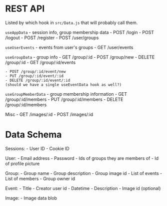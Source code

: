 # REST API

Listed by which hook in `src/Data.js` that will probably call them.

`useAppData` - session info, group membership data
    - POST /login
    - POST /logout
    - POST /register
    - POST /user/groups

`useUserEvents` - events from user's groups
    - GET /user/events

`useGroupData` - group info
    - GET /group/:id
    - POST /group/new
    - DELETE /group/:id
    - GET /group/:id/events

    - POST /group/:id/event/new
    - PUT /group/:id/event/:id
    - DELETE /group/:id/event/:id
    (should we have a single useEventData hook as well?)

`useGroupMemberData` - group membership information
    - GET /group/:id/members
    - PUT /group/:id/members
    - DELETE /group/:id/members

Misc
    - GET /images/:id
    - POST /images/:id

# Data Schema

Sessions:
    - User ID
    - Cookie ID

User:
    - Email address
    - Password
    - Ids of groups they are members of
    - Id of profile picture

Group:
    - Group name
    - Group description
    - Group image id
    - List of events
    - List of members
    - Group owner id

Event:
    - Title
    - Creator user id
    - Datetime
    - Description
    - Image id (optional)

Image:
    - Image data blob
